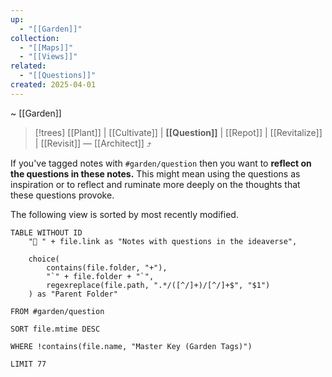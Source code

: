 ```yaml
---
up:
  - "[[Garden]]"
collection:
  - "[[Maps]]"
  - "[[Views]]"
related:
  - "[[Questions]]"
created: 2025-04-01
---
```

 ~ [[Garden]] 

> [!trees] [[Plant]] | [[Cultivate]] | **[[Question]]** | [[Repot]] | [[Revitalize]] | [[Revisit]] — [[Architect]] ⤴️

If you've tagged notes with `#garden/question` then you want to **reflect on the questions in these notes.** This might mean using the questions as inspiration or to reflect and ruminate more deeply on the thoughts that these questions provoke. 

The following view is sorted by most recently modified.

```dataview
TABLE WITHOUT ID
    "🍄 " + file.link as "Notes with questions in the ideaverse",
    
    choice(
        contains(file.folder, "+"),
        "`" + file.folder + "`",
        regexreplace(file.path, ".*/([^/]+)/[^/]+$", "$1")
    ) as "Parent Folder"

FROM #garden/question

SORT file.mtime DESC

WHERE !contains(file.name, "Master Key (Garden Tags)")

LIMIT 77
```
